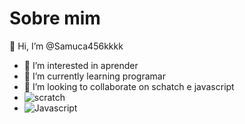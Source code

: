 # Sobre mim 
 👋 Hi, I’m @Samuca456kkkk
- 👀 I’m interested in aprender 
- 🌱 I’m currently learning programar
- 💞️ I’m looking to collaborate on schatch e javascript
- ![scratch](https://img.shields.io/badge/Scratch-4D97FF?style=for-the-badge&logo=Scratch&logoColor=white)
- ![Javascript](https://img.shields.io/badge/JavaScript-323330?style=for-the-badge&logo=javascript&logoColor=F7DF1E)
